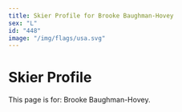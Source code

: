```yaml
---
title: Skier Profile for Brooke Baughman-Hovey
sex: "L"
id: "448"
image: "/img/flags/usa.svg" 
---
```


# Skier Profile

This page is for: Brooke Baughman-Hovey.
    
